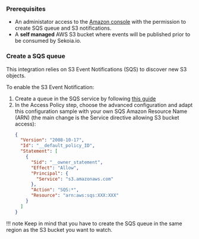 ### Prerequisites

- An administator access to the [Amazon console]( https://console.aws.amazon.com) with the permission to create SQS queue and S3 notifications.
- A **self managed** AWS S3 bucket where events will be published prior to be consumed by Sekoia.io.

### Create a SQS queue

This integration relies on S3 Event Notifications (SQS) to discover new S3 objects.

To enable the S3 Event Notification:

1. Create a queue in the SQS service by following [this guide](https://docs.aws.amazon.com/AWSSimpleQueueService/latest/SQSDeveloperGuide/sqs-configure-create-queue.html)
2. In the Access Policy step, choose the advanced configuration and adapt this configuration sample with your own SQS Amazon Resource Name (ARN) (the main change is the Service directive allowing S3 bucket access):
    ```json
    {
      "Version": "2008-10-17",
      "Id": "__default_policy_ID",
      "Statement": [
        {
          "Sid": "__owner_statement",
          "Effect": "Allow",
          "Principal": {
            "Service": "s3.amazonaws.com"
          },
          "Action": "SQS:*",
          "Resource": "arn:aws:sqs:XXX:XXX"
        }
      ]
    }
    ```

!!! note
    Keep in mind that you have to create the SQS queue in the same region as the S3 bucket you want to watch.
